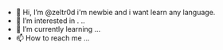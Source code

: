 - 👋 Hi, I’m @zeltr0d i'm newbie and i want learn any language.
- 👀 I’m interested in . ..
- 🌱 I’m currently learning ...
- 📫 How to reach me ...

